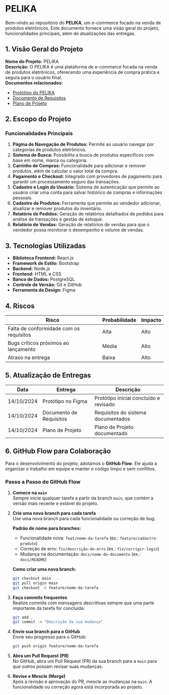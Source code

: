# PELIKA

Bem-vindo ao repositório do **PELIKA**, um e-commerce focado na venda de produtos eletrônicos. Este documento fornece uma visão geral do projeto, funcionalidades principais, além de atualizações das entregas.

## 1. Visão Geral do Projeto
**Nome do Projeto:** PELIKA  
**Descrição:** O PELIKA é uma plataforma de e-commerce focada na venda de produtos eletrônicos, oferecendo uma experiência de compra prática e segura para o usuário final.  
**Documentos relacionados:**  
- [Protótipo do PELIKA](/Grupo2.08_prototipo.pdf)  
- [Documento de Requisitos](/Grupo2.08_requisitos.pdf)  
- [Plano de Projeto](/Grupo2.08_plano.pdf) 

## 2. Escopo do Projeto
### Funcionalidades Principais
1. **Página de Navegação de Produtos:** Permite ao usuário navegar por categorias de produtos eletrônicos.
2. **Sistema de Busca:** Possibilita a busca de produtos específicos com base em nome, marca ou categoria.
3. **Carrinho de Compras:** Funcionalidade para adicionar e remover produtos, além de calcular o valor total da compra.
4. **Pagamento e Checkout:** Integrado com provedores de pagamento para garantir um processamento seguro das transações.
5. **Cadastro e Login do Usuário:** Sistema de autenticação que permite ao usuário criar uma conta para salvar histórico de compras e informações pessoais.
6. **Cadastro de Produtos:** Ferramenta que permite ao vendedor adicionar, atualizar e remover produtos do inventário.
7. **Relatório de Pedidos:** Geração de relatórios detalhados de pedidos para análise de transações e gestão de estoque.
8. **Relatório de Vendas:** Geração de relatórios de vendas para que o vendedor possa monitorar o desempenho e volume de vendas.

## 3. Tecnologias Utilizadas
- **Biblioteca Frontend:** React.js
- **Framework de Estilo:** Bootstrap
- **Backend:** Node.js
- **Frontend:** HTML e CSS
- **Banco de Dados:** PostgreSQL
- **Controle de Versão:** Git e GitHub
- **Ferramenta de Design:** Figma

## 4. Riscos
| Risco                                         | Probabilidade | Impacto |
|-----------------------------------------------|---------------|---------|
| Falta de conformidade com os requisitos       | Alta          | Alto    |
| Bugs críticos próximos ao lançamento          | Média         | Alto    |
| Atraso na entrega                             | Baixa         | Alto    |

## 5. Atualização de Entregas

| Data       | Entrega                              | Descrição                                           |
|------------|--------------------------------------|-----------------------------------------------------|
| 14/10/2024 | Protótipo no Figma                   | Protótipo inicial concluído e revisado              |
| 14/10/2024 | Documento de Requisitos              | Requisitos do sistema documentados                  |
| 14/10/2024 | Plano de Projeto                     | Plano de Projeto documentado                        |


## 6. GitHub Flow para Colaboração

Para o desenvolvimento do projeto, adotamos o **GitHub Flow**. Ele ajuda a organizar o trabalho em equipe e manter o código limpo e sem conflitos. 

### Passo a Passo do GitHub Flow
1. **Comece na `main`**  
   Sempre inicie qualquer tarefa a partir da branch `main`, que contém a versão mais recente e estável do projeto.

2. **Crie uma nova branch para cada tarefa**  
   Use uma nova branch para cada funcionalidade ou correção de bug.  
   
   **Padrão de nome para branches:**
   - Funcionalidade nova: `feat/nome-da-tarefa` (ex.: `feature/cadastro-produto`)
   - Correção de erro: `fix/descrição-do-erro` (ex.: `fix/corrigir-login`)
   - Mudança na documentação: `docs/nome-do-documento` (ex.: `docs/README`)

   **Como criar uma nova branch:**
   ```bash
   git checkout main
   git pull origin main        
   git checkout -b feature/nome-da-tarefa
   ```

3. **Faça commits frequentes**  
   Realize commits com mensagens descritivas sempre que uma parte importante da tarefa for concluída:
   ```bash
   git add .
   git commit -m "Descrição da sua mudança"
   ```

4. **Envie sua branch para o GitHub**  
   Envie seu progresso para o GitHub:
   ```bash
   git push origin feature/nome-da-tarefa
   ```

5. **Abra um Pull Request (PR)**  
   No GitHub, abra um Pull Request (PR) da sua branch para a `main` para que outros possam revisar suas mudanças.

6. **Revise e Mescle (Merge)**  
   Após a revisão e aprovação do PR, mescle as mudanças na `main`. A funcionalidade ou correção agora está incorporada ao projeto.
